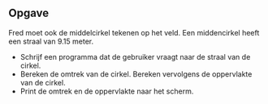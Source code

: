 ## Opgave

Fred moet ook de middelcirkel tekenen op het veld. Een middencirkel heeft een straal van 9.15 meter. 

* Schrijf een programma dat de gebruiker vraagt naar de straal van de cirkel. 
* Bereken de omtrek van de cirkel. Bereken vervolgens de oppervlakte van de cirkel. 
* Print de omtrek en de oppervlakte naar het scherm. 
